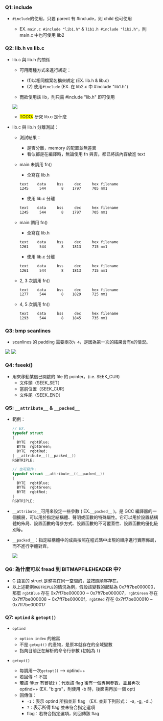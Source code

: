 ### Q1: include

- `#include`的使用，只要 parent 有 #include，則 child 也可使用

  - EX. `main.c #include "lib1.h"` & `lib1.h #include "lib2.h"`，則 main.c 中也可使用 lib2

### Q2: lib.h vs lib.c

- lib.c 與 lib.h 的關係

  - 可用兩種方式來進行綁定：

    - (1)以相同檔案名稱來綁定 (EX. lib.h & lib.c)
    - (2) 使用`#include` (EX. 在 lib2.c 中 #include "lib1.h")

  - 而欲使用該 lib，則只需 #include "lib.h" 即可使用

  ![](https://i.imgur.com/1wd2J4f.jpg)

  - <mark>TODO:</mark> 研究 lib.o 是什麼

- lib.c 與 lib.h 分離測試：

  - 測試結果：

    - 是否分離，memory 的配置並無差異
    - 看似都是在編譯時，無論使用 fn 與否，都已將該內容放進 text

  - main 未調用 fn()

    - 全寫在 lib.h

    ```sh
    text    data     bss     dec     hex filename
    1245     544       8    1797     705 mm1
    ```

    - 使用 lib.c 分離

    ```sh
    text    data     bss     dec     hex filename
    1245     544       8    1797     705 mm1
    ```

  - main 調用 fn()

    - 全寫在 lib.h

    ```sh
    text    data     bss     dec     hex filename
    1261     544       8    1813     715 mm1
    ```

    - 使用 lib.c 分離

    ```sh
    text    data     bss     dec     hex filename
    1261     544       8    1813     715 mm1
    ```

  - 2, 3 次調用 fn()

    ```sh
    text    data     bss     dec     hex filename
    1277     544       8    1829     725 mm1
    ```

  - 4, 5 次調用 fn()

    ```sh
    text    data     bss     dec     hex filename
    1293     544       8    1845     735 mm1
    ```

### Q3: bmp scanlines

- scanlines 的 padding 需要兩次`% 4`，是因為第一次的結果會有`0`的情況。

![](https://i.imgur.com/8xfSpzB.png)
![](https://i.imgur.com/5QlajZx.png)

### Q4: fseek()

- 用來移動某個已開啟的 file 的 pointer。(i.e. SEEK_CUR)
  - 文件頭（SEEK_SET）
  - 當前位置（SEEK_CUR）
  - 文件尾（SEEK_END）

### Q5: `__attribute__` & `__packed__`

- 範例：

  ```c
  // EX.
  typedef struct
  {
    BYTE  rgbtBlue;
    BYTE  rgbtGreen;
    BYTE  rgbtRed;
  } __attribute__((__packed__))
  RGBTRIPLE;

  // 也可寫作：
  typedef struct __attribute__((__packed__))
  {
    BYTE  rgbtBlue;
    BYTE  rgbtGreen;
    BYTE  rgbtRed;
  }
  RGBTRIPLE;
  ```

- `__attribute__`可用來設定一些參數 ( EX.`__packed__` )。是 GCC 編譯器的一個擴展，可以用於指定結構體、聲明或函數的特殊屬性。它可以用於設置結構體的佈局、設置函數的傳參方式、設置函數的不可覆蓋性、設置函數的優化級別等。
- `__packed__`：指定結構體中的成員按照在程式碼中出現的順序進行實際佈局，而不進行字體對齊。

  ![](https://i.imgur.com/2qgOYVO.png)

### Q6: 為什麼可以 fread 到 BITMAPFILEHEADER 中?

- C 語言的 struct 是整塊在同一空間的，並按照順序存在。
- 以上述範例`RGBTRIPLE`的情況為例，假設該變數的起點為 0x7ff7be000000，那麼 `rgbtBlue` 存在 0x7ff7be000000 ~ 0x7ff7be000007，`rgbtGreen` 存在 0x7ff7be000008 ~ 0x7ff7be00000f，`rgbtRed` 存在 0x7ff7be000010 ~ 0x7ff7be000017

### Q7: `optind` & `getopt()`

- `optind`

  - `option index` 的縮寫
  - 不是 `getopt()` 的產物，是原本就存在的全域變數
  - 指向目前正在解析的命令行參數 (初始為 `1`)

- `getopt()`
  - 每調用一次`getopt()` --> optind++
  - 若回傳 -1 不加
  - 若該 filter 有冒號(:)：代表該 flag 後有一個專用參數，並且再次 optind++ (EX. "b:grs"，則使用 -b 時，後面需再加一個 opt)
  - 回傳值：
    - `-1`：表示 optind 所指並非 flag （EX. 並非下列形式： -a, -g, -d..）
    - `?`：表示所得 flag 並未符合指定選項
    - flag：若符合指定選項，則回傳該 flag
